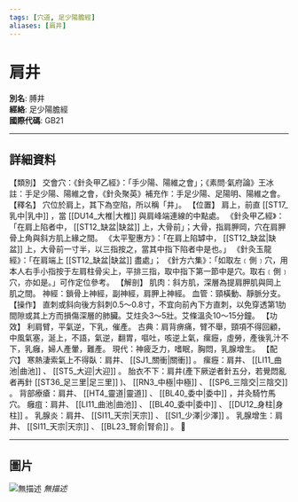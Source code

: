 ```yaml
---
tags: [穴道, 足少陽膽經]
aliases: [肩井]
---
```


# 肩井

**別名**: 膊井  
**經絡**: 足少陽膽經  
**國際代碼**: GB21  

---

## 詳細資料
【類別】
交會穴：《針灸甲乙經》：「手少陽、陽維之會」；《素問‧氣府論》王冰註：手足少陽、陽維之會，《針灸聚英》補充作：手足少陽、足陽明、陽維之會。
【釋名】
穴位於肩上，其下為空陷，所以稱「井」。
【位置】
肩上，前直 [[ST17_乳中|乳中]] ，當 [[DU14_大椎|大椎]] 與肩峰端連線的中點處。
《針灸甲乙經》：「在肩上陷者中， [[ST12_缺盆|缺盆]] 上，大骨前」；大骨，指肩胛岡，穴在肩胛骨上角與斜方肌上緣之間。
《太平聖惠方》：「在肩上陷罅中， [[ST12_缺盆|缺盆]] 上，大骨前一寸半，以三指按之，當其中指下陷者中是也。」
《針灸玉龍經》：「在肩端上 [[ST12_缺盆|缺盆]] 盡處」；
《針方六集》：「如取左﹝側﹞穴，用本人右手小指按于左肩柱骨尖上，平排三指，取中指下第一節中是穴。取右﹝側﹞穴，亦如是。」可作定位參考。
【解剖】
肌肉：斜方肌，深層為提肩胛肌與岡上肌之間。
神經：鎖骨上神經，副神經，肩胛上神經。
血管：頸橫動、靜脈分支。
【操作】
直刺或斜向後方斜刺0.5～0.8寸，不宜向前內下方直刺，以免穿透第1肋間隙或其上方而損傷深層的肺臟。艾炷灸3～5壯。艾條溫灸10～15分鐘。
【功效】
利肩臂，平氣逆，下乳，催產。
古典：肩背痹痛，臂不舉，頸項不得回顧，中風氣塞，涎上，不語，氣逆，翻胃，嘔吐，咳逆上氣，瘰癧，虛勞，產後乳汁不下，乳癰，婦人產暈，難產。
現代：神疲乏力，嗜眠，胸悶，乳腺增生。
【配穴】
寒熱淒索氣上不得臥：肩井、 [[SJ1_關衝|關衝]] 。
瘰癧：肩井、 [[LI11_曲池|曲池]] 、 [[ST5_大迎|大迎]] 。
胎衣不下：肩井(產下厥逆者針五分，若覺悶亂者再針 [[ST36_足三里|足三里]] )、 [[RN3_中極|中極]] 、 [[SP6_三陰交|三陰交]] 。
背部療瘡：肩井、 [[HT4_靈道|靈道]] 、 [[BL40_委中|委中]] ，并灸騎竹馬穴。
癰疽：肩井、 [[LI11_曲池|曲池]] 、 [[BL40_委中|委中]] 、 [[DU12_身柱|身柱]] 。
乳腺炎：肩井、 [[SI11_天宗|天宗]] 、 [[SI1_少澤|少澤]] 。
乳腺增生：肩井、 [[SI11_天宗|天宗]] 、 [[BL23_腎俞|腎俞]] 。


---

## 圖片
![無描述](https://yibian.hopto.org/pic/shu16/71.gif)
_無描述_

